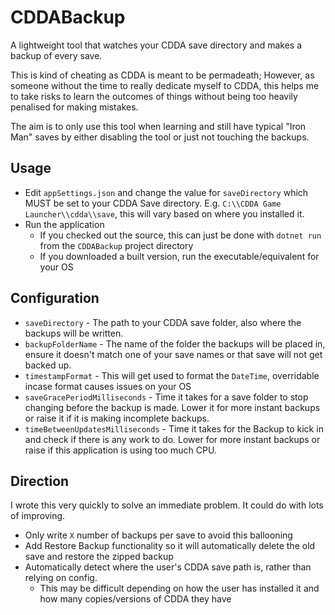 # CDDABackup

A lightweight tool that watches your CDDA save directory and makes a backup of every save.

This is kind of cheating as CDDA is meant to be permadeath; However, as someone without the time to really dedicate myself to CDDA, this helps me to take risks to learn the outcomes of things without being too heavily penalised for making mistakes. 

The aim is to only use this tool when learning and still have typical "Iron Man" saves by either disabling the tool or just not touching the backups.

## Usage

- Edit `appSettings.json` and change the value for `saveDirectory` which MUST be set to your CDDA Save directory. E.g. `C:\\CDDA Game Launcher\\cdda\\save`, this will vary based on where you installed it.
- Run the application
  - If you checked out the source, this can just be done with `dotnet run` from the `CDDABackup` project 
  directory
  - If you downloaded a built version, run the executable/equivalent for your OS

## Configuration
- `saveDirectory` - The path to your CDDA save folder, also where the backups will be written.
- `backupFolderName` - The name of the folder the backups will be placed in, ensure it doesn't match one of your save names or that save will not get backed up.
- `timestampFormat` - This will get used to format the `DateTime`, overridable incase format causes issues on your OS
- `saveGracePeriodMilliseconds` - Time it takes for a save folder to stop changing before the backup is made. Lower it for more instant backups or raise it if it is making incomplete backups.
- `timeBetweenUpdatesMilliseconds` - Time it takes for the Backup to kick in and check if there is any work to do. Lower for more instant backups or raise if this application is using too much CPU.

## Direction

I wrote this very quickly to solve an immediate problem. It could do with lots of improving.

- Only write `X` number of backups per save to avoid this ballooning
- Add Restore Backup functionality so it will automatically delete the old save and restore the zipped backup
- Automatically detect where the user's CDDA save path is, rather than relying on config. 
  - This may be difficult depending on how the user has installed it and how many copies/versions of CDDA they have